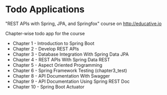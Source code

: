 # Todo Applications 

"REST APIs with Spring, JPA, and Springfox" course on http://educative.io

Chapter-wise todo app for the course

* Chapter 1 - Introduction to Spring Boot
* Chapter 2 - Develop REST APIs
* Chapter 3 - Database Integration With Spring Data JPA
* Chapter 4 - REST APIs With Spring Data REST
* Chapter 5 - Aspect Oriented Programming
* Chapter 6 - Spring Framework Testing (chapter3_test)
* Chapter 8 - API Documentation With Swagger
* Chapter 9 - API Documentation Using Spring REST Doc
* Chapter 10 - Spring Boot Actuator
